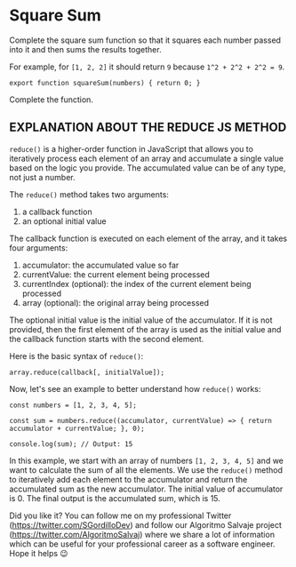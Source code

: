 # Square Sum

Complete the square sum function so that it squares each number passed into it and then sums the results together.

For example, for `[1, 2, 2]` it should return `9` because `1^2 + 2^2 + 2^2 = 9`. 

`export function squareSum(numbers) {
    return 0;
}`

Complete the function.

## EXPLANATION ABOUT THE REDUCE JS METHOD

`reduce()` is a higher-order function in JavaScript that allows you to iteratively process each element of an array and accumulate a single value based on the logic you provide. The accumulated value can be of any type, not just a number.

The `reduce()` method takes two arguments:

1. a callback function
2. an optional initial value

The callback function is executed on each element of the array, and it takes four arguments:

1. accumulator: the accumulated value so far
2. currentValue: the current element being processed
3. currentIndex (optional): the index of the current element being processed
4. array (optional): the original array being processed

The optional initial value is the initial value of the accumulator. If it is not provided, then the first element of the array is used as the initial value and the callback function starts with the second element.

Here is the basic syntax of `reduce()`:

`array.reduce(callback[, initialValue]);`

Now, let's see an example to better understand how `reduce()` works:

`const numbers = [1, 2, 3, 4, 5];`

`const sum = numbers.reduce((accumulator, currentValue) => {
  return accumulator + currentValue;
}, 0);`

`console.log(sum); // Output: 15`

In this example, we start with an array of numbers `[1, 2, 3, 4, 5]` and we want to calculate the sum of all the elements. We use the `reduce()` method to iteratively add each element to the accumulator and return the accumulated sum as the new accumulator. The initial value of accumulator is 0. The final output is the accumulated sum, which is 15.

Did you like it? You can follow me on my professional Twitter (https://twitter.com/SGordilloDev) and follow our Algoritmo Salvaje project (https://twitter.com/AlgoritmoSalvaj) where we share a lot of information which can be useful for your professional career as a software engineer. Hope it helps :wink:
